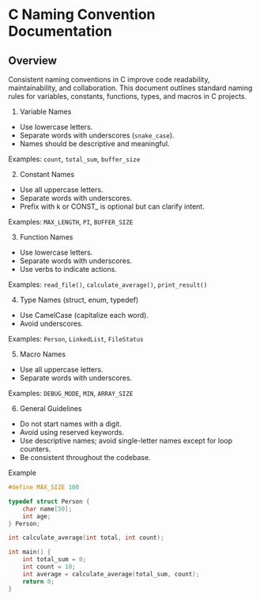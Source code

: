 # C Naming Convention Documentation

## Overview
Consistent naming conventions in C improve code readability, maintainability, and collaboration. This document outlines standard naming rules for variables, constants, functions, types, and macros in C projects.

1. Variable Names
- Use lowercase letters.
- Separate words with underscores (`snake_case`).
- Names should be descriptive and meaningful.

Examples:
`count`, `total_sum`, `buffer_size`

2. Constant Names
- Use all uppercase letters.
- Separate words with underscores.
- Prefix with k or CONST_ is optional but can clarify intent.

Examples:
`MAX_LENGTH`, `PI`, `BUFFER_SIZE`

3. Function Names
- Use lowercase letters.
- Separate words with underscores.
- Use verbs to indicate actions.

Examples:
`read_file()`, `calculate_average()`, `print_result()`

4. Type Names (struct, enum, typedef)
- Use CamelCase (capitalize each word).
- Avoid underscores.

Examples:
`Person`, `LinkedList`, `FileStatus`

5. Macro Names
- Use all uppercase letters.
- Separate words with underscores.

Examples:
`DEBUG_MODE`, `MIN`, `ARRAY_SIZE`

6. General Guidelines
- Do not start names with a digit.
- Avoid using reserved keywords.
- Use descriptive names; avoid single-letter names except for loop counters.
- Be consistent throughout the codebase.

Example
```c
#define MAX_SIZE 100

typedef struct Person {
    char name[50];
    int age;
} Person;

int calculate_average(int total, int count);

int main() {
    int total_sum = 0;
    int count = 10;
    int average = calculate_average(total_sum, count);
    return 0;
}
```